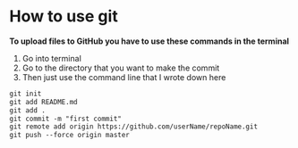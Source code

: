 # How to use git
**To upload files to GitHub you have to use these commands in the terminal**
1.  Go into terminal
2.  Go to the directory that you want to make the commit
3.  Then just use the command line that I wrote down here 
```command.md
git init
git add README.md
git add .
git commit -m "first commit"
git remote add origin https://github.com/userName/repoName.git
git push --force origin master
```
